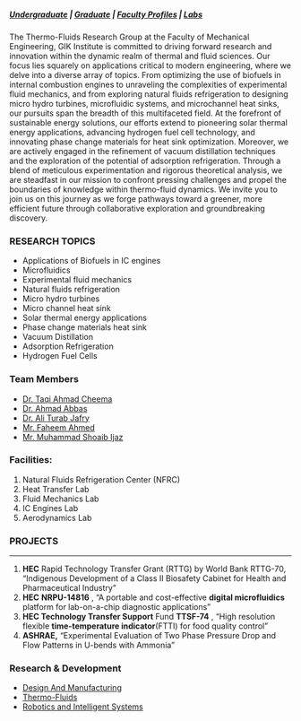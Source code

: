 #####  [Undergraduate](https://giki.edu.pk/fme/fme-undergraduate/) | [Graduate](https://giki.edu.pk/fme/fme-graduate/) | [Faculty Profiles](https://giki.edu.pk/fme/fme-faculty-profile/) | [Labs](https://giki.edu.pk/fme/fme-labs-and-facilities/)
The Thermo-Fluids Research Group at the Faculty of Mechanical Engineering, GIK Institute is committed to driving forward research and innovation within the dynamic realm of thermal and fluid sciences. Our focus lies squarely on applications critical to modern engineering, where we delve into a diverse array of topics. From optimizing the use of biofuels in internal combustion engines to unraveling the complexities of experimental fluid mechanics, and from exploring natural fluids refrigeration to designing micro hydro turbines, microfluidic systems, and microchannel heat sinks, our pursuits span the breadth of this multifaceted field.
At the forefront of sustainable energy solutions, our efforts extend to pioneering solar thermal energy applications, advancing hydrogen fuel cell technology, and innovating phase change materials for heat sink optimization. Moreover, we are actively engaged in the refinement of vacuum distillation techniques and the exploration of the potential of adsorption refrigeration. Through a blend of meticulous experimentation and rigorous theoretical analysis, we are steadfast in our mission to confront pressing challenges and propel the boundaries of knowledge within thermo-fluid dynamics.
We invite you to join us on this journey as we forge pathways toward a greener, more efficient future through collaborative exploration and groundbreaking discovery.
### **RESEARCH TOPICS**
  * Applications of Biofuels in IC engines
  * Microfluidics
  * Experimental fluid mechanics
  * Natural fluids refrigeration
  * Micro hydro turbines
  * Micro channel heat sink
  * Solar thermal energy applications
  * Phase change materials heat sink
  * Vacuum Distillation
  * Adsorption Refrigeration
  * Hydrogen Fuel Cells


### **Team Members**
  * [Dr. Taqi Ahmad Cheema](https://giki.edu.pk/personnel/dr-taqi-ahmad-cheema/)
  * [Dr. Ahmad Abbas](https://giki.edu.pk/personnel/dr-ahmad-abbas/)
  * [Dr. Ali Turab Jafry](https://giki.edu.pk/personnel/dr-ali-turab-jafry/)
  * [Mr. Faheem Ahmed](https://giki.edu.pk/personnel/faheem-ahmed/)
  * [Mr. Muhammad Shoaib Ijaz](https://giki.edu.pk/personnel/muhammad-shoaib-ijaz/)


### **Facilities:**
  1. Natural Fluids Refrigeration Center (NFRC)
  2. Heat Transfer Lab
  3. Fluid Mechanics Lab
  4. IC Engines Lab
  5. Aerodynamics Lab


### PROJECTS
* * *
  1. **HEC** Rapid Technology Transfer Grant (RTTG) by World Bank RTTG-70, “Indigenous Development of a Class II Biosafety Cabinet for Health and Pharmaceutical Industry”
  2. **HEC** **NRPU-14816** , “A portable and cost-effective **digital microfluidics** platform for lab-on-a-chip diagnostic applications”
  3. **HEC Technology Transfer Support** Fund **TTSF-74** , “High resolution flexible **time-temperature indicator**(FTTI) for food quality control”
  4. **ASHRAE,** “Experimental Evaluation of Two Phase Pressure Drop and Flow Patterns in U-bends with Ammonia”


### Research & Development
  * [Design And Manufacturing](https://giki.edu.pk/rd/rd-fme/design-and-manufacturing/)
  * [Thermo-Fluids](https://giki.edu.pk/rd/rd-fme/thermo-fluids/)
  * [Robotics and Intelligent Systems](https://giki.edu.pk/rd/rd-fme/dynamics-and-control/)


